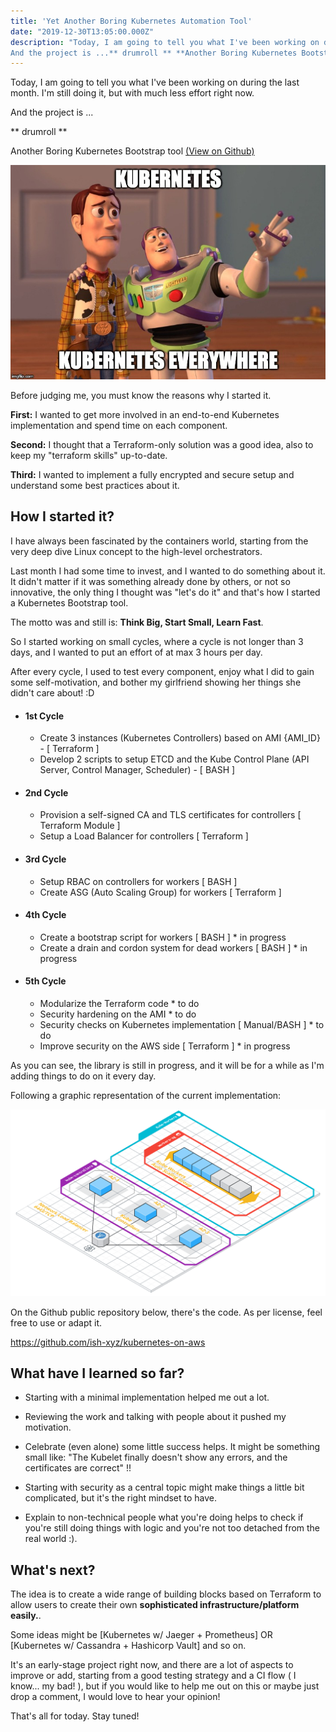 ```yaml
---
title: 'Yet Another Boring Kubernetes Automation Tool'
date: "2019-12-30T13:05:00.000Z"
description: "Today, I am going to tell you what I've been working on during the last month. I'm still doing it, but with much less effort right now.
And the project is ...** drumroll ** **Another Boring Kubernetes Bootstrap tool** !."
---
```


Today, I am going to tell you what I've been working on during the last month. I'm still doing it, but with much less effort right now.

And the project is ...

** drumroll ** 

Another Boring Kubernetes Bootstrap tool [(View on Github)](https://github.com/ish-xyz/kubernetes-on-aws)


!['kubernetes-logo'](./kubernetes-logo.jpg)


Before judging me, you must know the reasons why I started it.


**First:** I wanted to get more involved in an end-to-end Kubernetes implementation and spend time on each component.

**Second:** I thought that a Terraform-only solution was a good idea, also to keep my "terraform skills" up-to-date.

**Third:** I wanted to implement a fully encrypted and secure setup and understand some best practices about it.


## How I started it?

I have always been fascinated by the containers world, starting from the very deep dive Linux concept to the high-level orchestrators.

Last month I had some time to invest, and I wanted to do something about it.
It didn't matter if it was something already done by others, or not so innovative, the only thing I thought was "let's do it" and that's how I started a Kubernetes Bootstrap tool.

The motto was and still is: **Think Big, Start Small, Learn Fast**.

So I started working on small cycles, where a cycle is not longer than 3 days, and I wanted to put an effort of at max 3 hours per day.

After every cycle, I used to test every component, enjoy what I did to gain some self-motivation, and bother my girlfriend showing her things she didn't care about! :D

- #### 1st Cycle
    -   Create 3 instances (Kubernetes Controllers) based on AMI {AMI_ID} - [ Terraform ]
    -   Develop 2 scripts to setup ETCD and the Kube Control Plane (API Server, Control Manager, Scheduler) - [ BASH ]
- #### 2nd Cycle
    - Provision a self-signed CA and TLS certificates for controllers [ Terraform Module ]
    - Setup a Load Balancer for controllers [ Terraform ]
- #### 3rd Cycle
    -   Setup RBAC on controllers for workers [ BASH ]
    -   Create ASG (Auto Scaling Group) for workers [ Terraform ]
- #### 4th Cycle
    -   Create a bootstrap script for workers [ BASH ] * in progress
    -   Create a drain and cordon system for dead workers [ BASH ] * in progress
- #### 5th Cycle
    -   Modularize the Terraform code * to do
    -   Security hardening on the AMI * to do
    -   Security checks on Kubernetes implementation [ Manual/BASH ] * to do
    -   Improve security on the AWS side [ Terraform ] * in progress


As you can see, the library is still in progress, and it will be for a while as I'm adding things to do on it every day.

Following a graphic representation of the current implementation:

!['kubernetes-on-aws-bootstrap'](./kubernetes-on-aws-bootstrap.png)

On the Github public repository below, there's the code.
As per license, feel free to use or adapt it.

https://github.com/ish-xyz/kubernetes-on-aws


## What have I learned so far?

- Starting with a minimal implementation helped me out a lot.

- Reviewing the work and talking with people about it pushed my motivation.

- Celebrate (even alone) some little success helps. It might be something small like: "The Kubelet finally doesn't show any errors, and the certificates are correct" !!

- Starting with security as a central topic might make things a little bit complicated, but it's the right mindset to have.

- Explain to non-technical people what you're doing helps to check if you're still doing things with logic and you're not too detached from the real world :).


## What's next?

The idea is to create a wide range of building blocks based on Terraform to allow users to create their own **sophisticated infrastructure/platform easily.**.

Some ideas might be [Kubernetes w/ Jaeger + Prometheus] OR [Kubernetes w/ Cassandra + Hashicorp Vault] and so on.

It's an early-stage project right now, and there are a lot of aspects to improve or add, starting from a good testing strategy and a CI flow ( I know... my bad! ), but if you would like to help me out on this or maybe just drop a comment, I would love to hear your opinion!

That's all for today. Stay tuned!